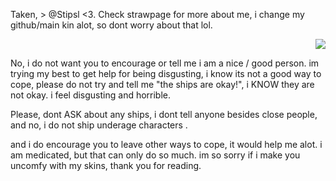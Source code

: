 Taken, > @Stipsl <3. Check strawpage for more about me, i change my github/main kin alot, so dont worry about that lol. <p align="right"> <img src="https://komarev.com/ghpvc/?username=GothicCowboy&color=e17c0b&abbreviated=true"/> 




















No, i do not want you to encourage or tell me i am a nice / good person. im trying my best to get help for being disgusting, i know its not a good way to cope, please do not try and tell me "the ships are okay!", i KNOW they are not okay. i feel disgusting and horrible. 

Please, dont ASK about any ships, i dont tell anyone besides close people, and no, i do not ship underage characters . 

and i do encourage you to leave other ways to cope, it would help me alot. i am medicated, but that can only do so much. im so sorry if i make you uncomfy with my skins, thank you for reading.
